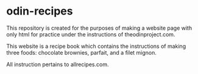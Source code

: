 # odin-recipes
This repository is created for the purposes of making a website page with
only html for practice under the instructions of theodinproject.com.

This website is a recipe book which contains the instructions of making three foods: chocolate brownies, parfait, and a filet mignon.

All instruction pertains to allrecipes.com.